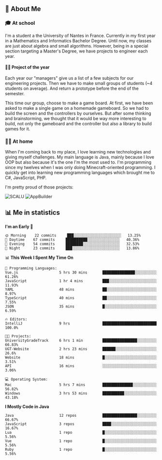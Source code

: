 ## 👀 About Me

### 🎓 At school

I'm a student a the University of Nantes in France. Currently in my first year in a Mathematics and Informatics Bachelor Degree. Until now, my classes are just about algebra and small algorithms. However, being in a special section targeting a Master's Degree, we have projects to engineer each year. 

#### 🔧🔬 Project of the year

Each year our "managers" give us a list of a few subjects for our engineering projects. Then we have to make small groups of students (~4 students on average). And return a prototype before the end of the semester.

This time our group, choose to make a game board. At first, we have been asked to make a single game on a homemade gameboard. So we had to build the screen and the controllers by ourselves. 
But after some thinking and brainstorming, we thought that it would be way more interesting to build, not only the gameboard and the controller but also a library to build games for it.

### 👨‍💻 At home

When I'm coming back to my place, I love learning new technologies and giving myself challenges. My main language is Java, mainly because I love OOP but also because it's the one I'm the most used to. I'm programming since my twelves when I was only doing Minecraft-oriented programming.  I quickly get into learning new programming languages which brought me to C#, JavaScript, PHP. 

I'm pretty proud of those projects:

![SCALU](https://github-readme-stats.vercel.app/api/pin?username=renardfute&repo=SCALU)
![AppBuilder](https://github-readme-stats.vercel.app/api/pin?username=pulsedev2&repo=AppBuilder)

## 📊 Me in statistics
<!--START_SECTION:waka-->
**I'm an Early 🐤** 

```text
🌞 Morning    22 commits     ███░░░░░░░░░░░░░░░░░░░░░░   13.25% 
🌆 Daytime    67 commits     ██████████░░░░░░░░░░░░░░░   40.36% 
🌃 Evening    54 commits     ████████░░░░░░░░░░░░░░░░░   32.53% 
🌙 Night      23 commits     ███░░░░░░░░░░░░░░░░░░░░░░   13.86%

```


📊 **This Week I Spent My Time On** 

```text
💬 Programming Languages: 
Vue.js                   5 hrs 30 mins       ███████████████░░░░░░░░░░   61.26% 
JavaScript               1 hr 4 mins         ███░░░░░░░░░░░░░░░░░░░░░░   11.93% 
YAML                     48 mins             ██░░░░░░░░░░░░░░░░░░░░░░░   8.97% 
TypeScript               40 mins             ██░░░░░░░░░░░░░░░░░░░░░░░   7.55% 
JSON                     35 mins             █░░░░░░░░░░░░░░░░░░░░░░░░   6.59%

🔥 Editors: 
IntelliJ                 9 hrs               █████████████████████████   100.0%

🐱‍💻 Projects: 
UniversityGradeTrack     6 hrs 1 min         ████████████████░░░░░░░░░   66.83% 
UGT-Website              2 hrs 23 mins       ██████░░░░░░░░░░░░░░░░░░░   26.6% 
Website                  18 mins             █░░░░░░░░░░░░░░░░░░░░░░░░   3.51% 
API                      16 mins             ░░░░░░░░░░░░░░░░░░░░░░░░░   3.06%

💻 Operating System: 
Mac                      5 hrs 7 mins        ██████████████░░░░░░░░░░░   56.82% 
Windows                  3 hrs 53 mins       ██████████░░░░░░░░░░░░░░░   43.18%

```

**I Mostly Code in Java** 

```text
Java                     12 repos            ████████████████░░░░░░░░░   66.67% 
JavaScript               3 repos             ████░░░░░░░░░░░░░░░░░░░░░   16.67% 
Lua                      1 repo              █░░░░░░░░░░░░░░░░░░░░░░░░   5.56% 
Vue                      1 repo              █░░░░░░░░░░░░░░░░░░░░░░░░   5.56% 
Ruby                     1 repo              █░░░░░░░░░░░░░░░░░░░░░░░░   5.56%

```



<!--END_SECTION:waka-->
